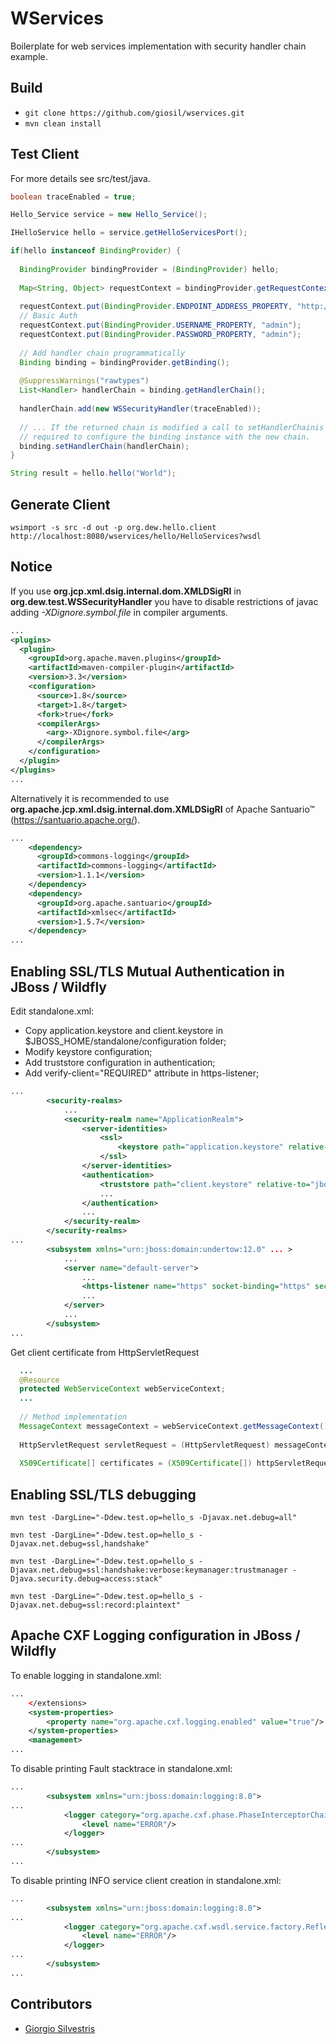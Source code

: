 # WServices

Boilerplate for web services implementation with security handler chain example.

## Build

- `git clone https://github.com/giosil/wservices.git`
- `mvn clean install`

## Test Client

For more details see src/test/java.

```java
boolean traceEnabled = true;

Hello_Service service = new Hello_Service();

IHelloService hello = service.getHelloServicesPort();

if(hello instanceof BindingProvider) {
  
  BindingProvider bindingProvider = (BindingProvider) hello;
  
  Map<String, Object> requestContext = bindingProvider.getRequestContext();
  
  requestContext.put(BindingProvider.ENDPOINT_ADDRESS_PROPERTY, "http://localhost:8080/wservices/hello/HelloServices?g=Ciao");
  // Basic Auth
  requestContext.put(BindingProvider.USERNAME_PROPERTY, "admin");
  requestContext.put(BindingProvider.PASSWORD_PROPERTY, "admin");
  
  // Add handler chain programmatically
  Binding binding = bindingProvider.getBinding();
  
  @SuppressWarnings("rawtypes")
  List<Handler> handlerChain = binding.getHandlerChain();
  
  handlerChain.add(new WSSecurityHandler(traceEnabled));
  
  // ... If the returned chain is modified a call to setHandlerChainis 
  // required to configure the binding instance with the new chain.
  binding.setHandlerChain(handlerChain);
}

String result = hello.hello("World");
```

## Generate Client

`wsimport -s src -d out -p org.dew.hello.client http://localhost:8080/wservices/hello/HelloServices?wsdl`

## Notice

If you use **org.jcp.xml.dsig.internal.dom.XMLDSigRI** in **org.dew.test.WSSecurityHandler** you have to disable restrictions of javac adding *-XDignore.symbol.file* in compiler arguments.

```xml
...
<plugins>
  <plugin>
    <groupId>org.apache.maven.plugins</groupId>
    <artifactId>maven-compiler-plugin</artifactId>
    <version>3.3</version>
    <configuration>
      <source>1.8</source> 
      <target>1.8</target> 
      <fork>true</fork>
      <compilerArgs>
        <arg>-XDignore.symbol.file</arg>
      </compilerArgs>
    </configuration>
  </plugin>
</plugins>
...
```

Alternatively it is recommended to use **org.apache.jcp.xml.dsig.internal.dom.XMLDSigRI** of Apache Santuario&trade; (https://santuario.apache.org/).

```xml
...
    <dependency>
      <groupId>commons-logging</groupId>
      <artifactId>commons-logging</artifactId>
      <version>1.1.1</version>
    </dependency>
    <dependency>
      <groupId>org.apache.santuario</groupId>
      <artifactId>xmlsec</artifactId>
      <version>1.5.7</version>
    </dependency>
...
```

## Enabling SSL/TLS Mutual Authentication in JBoss / Wildfly

Edit standalone.xml:

- Copy application.keystore and client.keystore in $JBOSS_HOME/standalone/configuration folder;
- Modify keystore configuration;
- Add truststore configuration in authentication;
- Add verify-client="REQUIRED" attribute in https-listener;

```xml
...
        <security-realms>
            ...
            <security-realm name="ApplicationRealm">
                <server-identities>
                    <ssl>
                        <keystore path="application.keystore" relative-to="jboss.server.config.dir" keystore-password="password" alias="server" key-password="password" generate-self-signed-certificate-host="localhost"/>
                    </ssl>
                </server-identities>
                <authentication>
                    <truststore path="client.keystore" relative-to="jboss.server.config.dir" keystore-password="password"/>
                    ...
                </authentication>
                ...
            </security-realm>
        </security-realms>
...
        <subsystem xmlns="urn:jboss:domain:undertow:12.0" ... >
            ...
            <server name="default-server">
                ...
                <https-listener name="https" socket-binding="https" security-realm="ApplicationRealm" verify-client="REQUIRED" enable-http2="true"/>
                ...
            </server>
            ...
        </subsystem>
...
```

Get client certificate from HttpServletRequest

```java
  ...
  @Resource
  protected WebServiceContext webServiceContext;
  ...
  
  // Method implementation
  MessageContext messageContext = webServiceContext.getMessageContext();
  
  HttpServletRequest servletRequest = (HttpServletRequest) messageContext.get(MessageContext.SERVLET_REQUEST);
  
  X509Certificate[] certificates = (X509Certificate[]) httpServletRequest.getAttribute("javax.servlet.request.X509Certificate");
```

## Enabling SSL/TLS debugging

`mvn test -DargLine="-Ddew.test.op=hello_s -Djavax.net.debug=all"`

`mvn test -DargLine="-Ddew.test.op=hello_s -Djavax.net.debug=ssl,handshake"`

`mvn test -DargLine="-Ddew.test.op=hello_s -Djavax.net.debug=ssl:handshake:verbose:keymanager:trustmanager -Djava.security.debug=access:stack"`

`mvn test -DargLine="-Ddew.test.op=hello_s -Djavax.net.debug=ssl:record:plaintext"`

## Apache CXF Logging configuration in JBoss / Wildfly

To enable logging in standalone.xml:

```xml
...
    </extensions>
    <system-properties>
        <property name="org.apache.cxf.logging.enabled" value="true"/>
    </system-properties>
    <management>
...
```

To disable printing Fault stacktrace in standalone.xml:

```xml
...
        <subsystem xmlns="urn:jboss:domain:logging:8.0">
...
            <logger category="org.apache.cxf.phase.PhaseInterceptorChain">
                <level name="ERROR"/>
            </logger>
...
        </subsystem>
...
```

To disable printing INFO service client creation in standalone.xml:

```xml
...
        <subsystem xmlns="urn:jboss:domain:logging:8.0">
...
            <logger category="org.apache.cxf.wsdl.service.factory.ReflectionServiceFactoryBean">
                <level name="ERROR"/>
            </logger>
...
        </subsystem>
...
```

## Contributors

* [Giorgio Silvestris](https://github.com/giosil)
